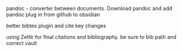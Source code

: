 pandoc - converter between documents. Download pandoc and add pandoc plug in from github to obsidian

better bibtex plugin and cite key changes

using Zettlr for final citations and bibliography. be sure to bib path and correct vault
